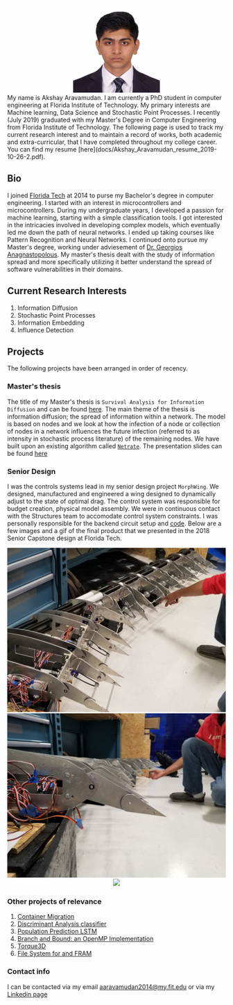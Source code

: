 <!-- # Welcome to my page -->

<div style="text-align:center"><img src="./docs/image.jpeg" /></div>
My name is Akshay Aravamudan. I am currently a PhD student in computer engineering at Florida Institute of Technology. My primary interests are Machine learning, Data Science and Stochastic Point Processes. I recently (July 2019) graduated with my Master's Degree in Computer Engineering from Florida Institute of Technology. The following page is used to track my current research interest and to maintain a record of works, both academic and extra-curricular, that I have completed throughout my college career. You can find my resume [here](docs/Akshay_Aravamudan_resume_2019-10-26-2.pdf).

## Bio

I joined [Florida Tech](https://www.fit.edu) at 2014 to purse my Bachelor's degree in computer engineering. I started with an interest in microcontrollers and microcontrollers. During my undergraduate years, I developed a passion for machine learning, starting with a simple classification tools. I got interested in the intricacies involved in developing complex models, which eventually led me down the path of neural networks. I ended up taking courses like Pattern Recognition and Neural Networks. I continued onto pursue my Master's degree, working under adviesement of [Dr. Georgios Anagnastopolous](http://phoenix.fit.edu/~georgio/). My master's thesis dealt with the study of information spread and more specifically utilizing it better understand the spread of software vulnerabilities in their domains. 

## Current Research Interests

1. Information Diffusion
2. Stochastic Point Processes
3. Information Embedding
4. Influence Detection


## Projects

The following projects have been arranged in order of recency.

### Master's thesis

The title of my Master's thesis is `Survival Analysis for Information Diffusion` and can be found [here](docs/Master_s_Thesis___Akshay_Aravamudan.pdf). The main theme of the thesis is information diffusion; the spread of information within a network. The model is based on nodes and we look at how the infection of a node or collection of nodes in a network influences the future infection (referred to as intensity in stochastic process literature) of the remaining nodes. We have built upon an existing algorithm called [``Netrate``](https://cs.stanford.edu/people/jure/pubs/netrate-netsci14.pdf). The presentation slides can be found [here](docs/Akshay___MS_Thesis_Defense_Presentation.pdf)

### Senior Design

I was the controls systems lead in my senior design project `MorphWing`. We designed, manufactured and engineered a wing designed to dynamically adjust to the state of optimal drag. The control system was responsible for budget creation, physical model assembly. We were in continuous contact with the Structures team to accomodate control system constraints. I was personally responsible for the backend circuit setup and [code](https://github.com/aaravamudan2014/morphWingBackEnd). Below are a few images and a gif of the final product that we presented in the 2018 Senior Capstone design at Florida Tech.  

<div style="text-align:center"><img src="docs/morphWingImage1.jpg" /></div>
<div style="text-align:center"><img src="docs/morphWingImage2.jpg" /></div>
<div style="text-align:center"><img src="docs/morphWing.gif" /></div>


### Other projects of relevance
1. [Container Migration](https://github.com/aaravamudan2014/BranchAndBound) 
2. [Discriminant Analysis classifier](https://github.com/aaravamudan2014/DiscriminantAnalysisClassifier)
3. [Population Prediction LSTM](https://github.com/aaravamudan2014/PopulationPredictionLSTM)
4. [Branch and Bound: an OpenMP Implementation](https://github.com/aaravamudan2014/BranchAndBound)
5. [Torque3D](https://github.com/aaravamudan2014/Torque3D)
6. [File System for and FRAM](https://github.com/aaravamudan2014/FRAM_FS)


### Contact info
I can be contacted via my email aaravamudan2014@my.fit.edu or via my [Linkedin page](https://www.linkedin.com/in/akshay-aravamudan-49a470b7/)
